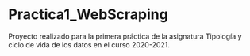 # Practica1_WebScraping
Proyecto realizado para la primera práctica de la asignatura Tipología y ciclo de vida de los datos en el curso 2020-2021.

